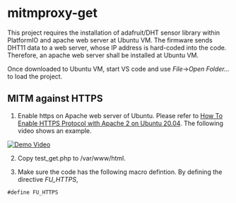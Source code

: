 # mitmproxy-get

This project requires the installation of adafruit/DHT sensor library within PlatformIO and apache web server at Ubuntu VM. The firmware sends DHT11 data to a web server, whose IP address is hard-coded into the code. Therefore, an apache web server shall be installed at Ubuntu VM.

Once downloaded to Ubuntu VM, start VS code and use *File*->*Open Folder...* to load the project.

## MITM against HTTPS
1. Enable https on Apache web server of Ubuntu. Please refer to [How To Enable HTTPS Protocol with Apache 2 on Ubuntu 20.04](https://www.rosehosting.com/blog/how-to-enable-https-protocol-with-apache-2-on-ubuntu-20-04/). The following video shows an example.

[![Demo Video](https://img.youtube.com/vi/YTuX5_tq2s8/0.jpg)](https://youtu.be/YTuX5_tq2s8)

2. Copy test_get.php to /var/www/html.

3. Make sure the code has the following macro defintion. By defining the directive *FU_HTTPS*, 
```
#define FU_HTTPS
```

